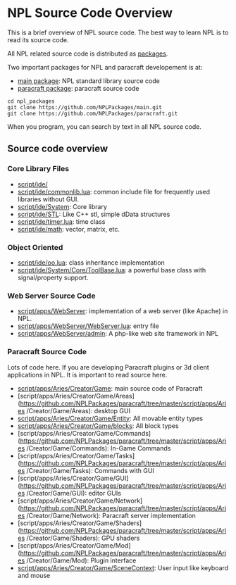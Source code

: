 # NPL Source Code Overview

This is a brief overview of NPL source code. The best way to learn NPL is to read its source code. 

All NPL related source code is distributed as [packages](npl_packages). 

Two important packages for NPL and paracraft developement is at:
- [main package](https://github.com/NPLPackages/main): NPL standard library source code
- [paracraft package](https://github.com/NPLPackages/paracraft): paracraft source code

```
cd npl_packages
git clone https://github.com/NPLPackages/main.git
git clone https://github.com/NPLPackages/paracraft.git
```

When you program, you can search by text in all NPL source code.

## Source code overview

### Core Library Files
 * [script/ide/](https://github.com/NPLPackages/main/tree/master/script/ide)
 * [script/ide/commonlib.lua](https://github.com/NPLPackages/main/tree/master/script/ide/commonlib.lua): common include file for frequently used libraries without GUI.
 * [script/ide/System](https://github.com/NPLPackages/main/tree/master/script/ide/System): Core library
 * [script/ide/STL](https://github.com/NPLPackages/main/tree/master/script/ide/STL): Like C++ stl, simple dData structures
 * [script/ide/timer.lua](https://github.com/NPLPackages/main/tree/master/script/ide/timer.lua): time class
 * [script/ide/math](https://github.com/NPLPackages/main/tree/master/script/ide/math): vector, matrix, etc.

### Object Oriented
* [script/ide/oo.lua](https://github.com/NPLPackages/main/tree/master/script/ide/oo.lua): class inheritance implementation
* [script/ide/System/Core/ToolBase.lua](https://github.com/NPLPackages/main/tree/master/script/ide/System/Core/ToolBase.lua): a powerful base class with signal/property support.

### Web Server Source Code
 * [script/apps/WebServer](https://github.com/NPLPackages/main/tree/master/script/apps/WebServer): implementation of a web server (like Apache) in NPL. 
 * [script/apps/WebServer/WebServer.lua](https://github.com/NPLPackages/main/tree/master/script/apps/WebServer/WebServer.lua): entry file
 * [script/apps/WebServer/admin](https://github.com/NPLPackages/main/tree/master/script/apps/WebServer/admin): A php-like web site framework in NPL

### Paracraft Source Code
Lots of code here. If you are developing Paracraft plugins or 3d client applications in NPL. It is important to read source here. 
* [script/apps/Aries/Creator/Game](https://github.com/NPLPackages/paracraft/tree/master/script/apps/Aries/Creator/Game): main source code of Paracraft
* [script/apps/Aries/Creator/Game/Areas](https://github.com/NPLPackages/paracraft/tree/master/script/apps/Aries
/Creator/Game/Areas): desktop GUI
* [script/apps/Aries/Creator/Game/Entity](https://github.com/NPLPackages/paracraft/tree/master/script/apps/Aries/Creator/Game/Entity): All movable entity types
* [script/apps/Aries/Creator/Game/blocks](https://github.com/NPLPackages/paracraft/tree/master/script/apps/Aries/Creator/Game/blocks): All block types
* [script/apps/Aries/Creator/Game/Commands](https://github.com/NPLPackages/paracraft/tree/master/script/apps/Aries
/Creator/Game/Commands): In-Game Commands
* [script/apps/Aries/Creator/Game/Tasks](https://github.com/NPLPackages/paracraft/tree/master/script/apps/Aries
/Creator/Game/Tasks): Commands with GUI
* [script/apps/Aries/Creator/Game/GUI](https://github.com/NPLPackages/paracraft/tree/master/script/apps/Aries
/Creator/Game/GUI): editor GUIs
* [script/apps/Aries/Creator/Game/Network](https://github.com/NPLPackages/paracraft/tree/master/script/apps/Aries
/Creator/Game/Network): Paracraft server implementation
* [script/apps/Aries/Creator/Game/Shaders](https://github.com/NPLPackages/paracraft/tree/master/script/apps/Aries
/Creator/Game/Shaders): GPU shaders
* [script/apps/Aries/Creator/Game/Mod](https://github.com/NPLPackages/paracraft/tree/master/script/apps/Aries
/Creator/Game/Mod): Plugin interface
* [script/apps/Aries/Creator/Game/SceneContext](https://github.com/NPLPackages/paracraft/tree/master/script/apps/Aries/Creator/Game/SceneContext): User input like keyboard and mouse